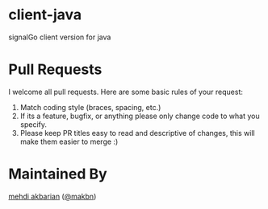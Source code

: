 # client-java
signalGo client version for java


# Pull Requests
I welcome all pull requests. Here are some basic rules of your request:
  1. Match coding style (braces, spacing, etc.)
  2. If its a feature, bugfix, or anything please only change code to what you specify.
  3. Please keep PR titles easy to read and descriptive of changes, this will make them easier to merge :)

# Maintained By
[mehdi akbarian](https://github.com/makbn) ([@makbn](https://www.twitter.com/makbn))

